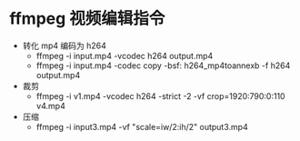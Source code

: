 # ffmpeg 视频编辑指令

-   转化 mp4 编码为 h264
    -   ffmpeg -i input.mp4 -vcodec h264 output.mp4
    -   ffmpeg -i input.mp4 -codec copy -bsf: h264_mp4toannexb -f h264 output.mp4
-   裁剪
    -   ffmpeg -i v1.mp4 -vcodec h264 -strict -2 -vf crop=1920:790:0:110 v4.mp4
-   压缩
    -   ffmpeg -i input3.mp4 -vf "scale=iw/2:ih/2" output3.mp4
